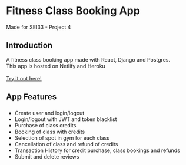 # Fitness Class Booking App
Made for SEI33 - Project 4

<h2>Introduction</h2>
A fitness class booking app made with React, Django and Postgres.
<br>This app is hosted on Netlify and Heroku
<br>
<br><a href="https://anywhere-fitness-first.netlify.app/" target="_blank">Try it out here!</a>

<h2>App Features</h2>

<h3></h3>
<ul>
  <li>Create user and login/logout</li>
  <li>Login/logout with JWT and token blacklist</li>
  <li>Purchase of class credits</li>
  <li>Booking of class with credits</li>
  <li>Selection of spot in gym for each class</li>
  <li>Cancellation of class and refund of credits</li>
  <li>Transaction History for credit purchase, class bookings and refunds</li>
  <li>Submit and delete reviews</li>
</ul>
